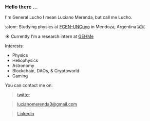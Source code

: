 ### Hello there ... 

I'm General Lucho I mean Luciano Merenda, but call me Lucho. 

:atom: Studying physics at [FCEN-UNCuyo](https://fcen.uncuyo.edu.ar) in Mendoza, Argentina 🇦🇷 

☀️ Currently I'm a research intern at [GEHMe](https://sites.google.com/um.edu.ar/gehme/home)

Interests:
  + Physics
  + Heliophysics
  + Astronomy
  + Blockchain, DAOs, & Cryptoworld
  + Gaming

You can contact me on:
> [twitter](https://twitter.com/LuchoMerenda)  

> lucianomerenda3@gmail.com

> [Linkedin](https://www.linkedin.com/in/luciano-merenda/)
